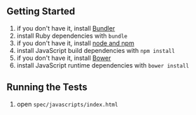 ## Getting Started

 1. if you don't have it, install [Bundler](http://gembundler.com/)
 1. install Ruby dependencies with `bundle`
 1. if you don't have it, install [node and npm](http://nodejs.org/)
 1. install JavaScript build dependencies with `npm install`
 1. if you don't have it, install [Bower](http://twitter.github.com/bower)
 1. install JavaScript runtime dependencies with `bower install`

## Running the Tests

 1. open `spec/javascripts/index.html`
